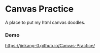 # Canvas Practice
A place to put my html canvas doodles.

### Demo
https://jinkang-0.github.io/Canvas-Practice/